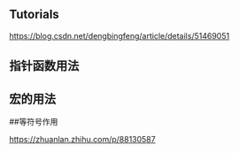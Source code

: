 ## Tutorials

https://blog.csdn.net/dengbingfeng/article/details/51469051

## 指针函数用法

## 宏的用法

##等符号作用

https://zhuanlan.zhihu.com/p/88130587


